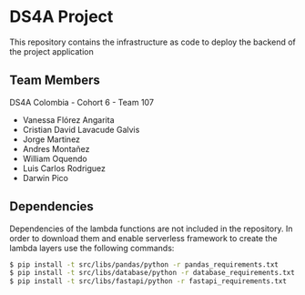 # DS4A Project

This repository contains the infrastructure as code to deploy the backend of the project application

## Team Members
DS4A Colombia - Cohort 6 - Team 107
  - Vanessa Flórez Angarita
  - Cristian David Lavacude Galvis
  - Jorge Martinez
  - Andres Montañez
  - William Oquendo
  - Luis Carlos Rodriguez
  - Darwin Pico

## Dependencies

Dependencies of the lambda functions are not included in the repository. In order to download them and enable serverless framework to create the lambda layers use the following commands:

```bash
$ pip install -t src/libs/pandas/python -r pandas_requirements.txt
$ pip install -t src/libs/database/python -r database_requirements.txt
$ pip install -t src/libs/fastapi/python -r fastapi_requirements.txt
```
